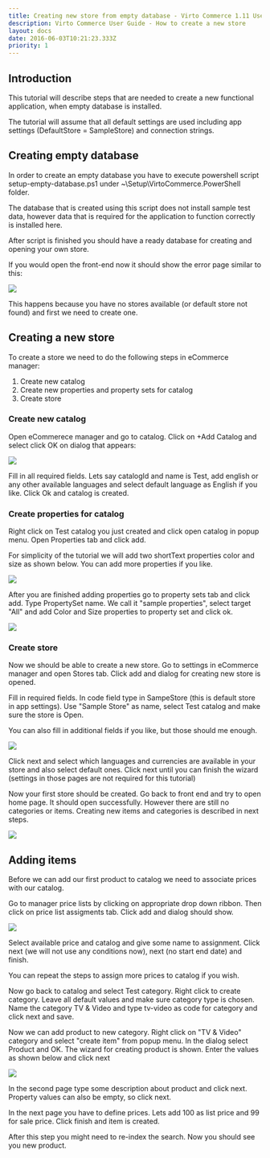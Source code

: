 ```yaml
---
title: Creating new store from empty database - Virto Commerce 1.11 User Guide
description: Virto Commerce User Guide - How to create a new store
layout: docs
date: 2016-06-03T10:21:23.333Z
priority: 1
---
```

## Introduction

This tutorial will describe steps that are needed to create a new functional application, when empty database is installed.

The tutorial will assume that all default settings are used including app settings (DefaultStore = SampleStore) and connection strings.

## Creating empty database

In order to create an empty database you have to execute powershell script setup-empty-database.ps1 under ~\Setup\VirtoCommerce.PowerShell folder.

The database that is created using this script does not install sample test data, however data that is required for the application to function correctly is installed here.

After script is finished you should have a ready database for creating and opening your own store.

If you would open the front-end now it should show the error page similar to this:

![](../../../../assets/images/docs/nostores.png)

This happens because you have no stores available (or default store not found) and first we need to create one.

## Creating a new store

To create a store we need to do the following steps in eCommerce manager:

1. Create new catalog
2. Create new properties and property sets for catalog
3. Create store

### Create new catalog

Open eCommerece manager and go to catalog. Click on +Add Catalog and select click OK on dialog that appears:

![](../../../../assets/images/docs/2catalog.png)

Fill in all required fields. Lets say catalogId and name is Test, add english or any other available languages and select default language as English if you like. Click Ok and catalog is created.

### Create properties for catalog

Right click on Test catalog you just created and click open catalog in popup menu. Open Properties tab and click add.

For simplicity of the tutorial we will add two shortText properties color and size as shown below. You can add more properties if you like.

![](../../../../assets/images/docs/3props.png)

After you are finished adding properties go to property sets tab and click add. Type PropertySet name. We call it "sample properties", select target "All" and add Color and Size properties to property set and click ok.

![](../../../../assets/images/docs/4propetyset.png)

### Create store

Now we should be able to create a new store. Go to settings in eCommerce manager and open Stores tab. Click add and dialog for creating new store is opened.

Fill in required fields. In code field type in SampeStore (this is default store in app settings). Use "Sample Store" as name, select Test catalog and make sure the store is Open.

You can also fill in additional fields if you like, but those should me enough.

![](../../../../assets/images/docs/5store.png)

Click next and select which languages and currencies are available in your store and also select default ones. Click next until you can finish the wizard (settings in those pages are not required for this tutorial)

Now your first store should be created. Go back to front end and try to open home page. It should open successfully. However there are still no categories or items. Creating new items and categories is described in next steps.

![](../../../../assets/images/docs/6home.png)

## Adding items

Before we can add our first product to catalog we need to associate prices with our catalog.

Go to manager price lists by clicking on appropriate drop down ribbon. Then click on price list assigments tab. Click add and dialog should show.

![](../../../../assets/images/docs/priceList.png)

Select available price and catalog and give some name to assignment. Click next (we will not use any conditions now), next (no start end date) and finish.

You can repeat the steps to assign more prices to catalog if you wish.

Now go back to catalog and select Test category. Right click to create category. Leave all default values and make sure category type is chosen. Name the category TV & Video and type tv-video as code for category and click next and save.

Now we can add product to new category. Right click on "TV & Video" category and select "create item" from popup menu. In the dialog select Product and OK. The wizard for creating product is shown. Enter the values as shown below and click next

![](../../../../assets/images/docs/item1.png)

In the second page type some description about product and click next. Property values can also be empty, so click next.

In the next page you have to define prices. Lets add 100 as list price and 99 for sale price. Click finish and item is created.

After this step you might need to re-index the search. Now you should see you new product.